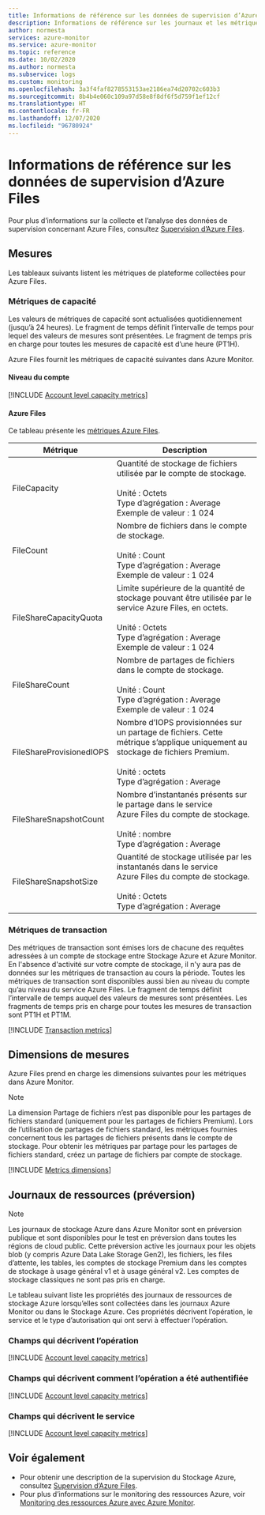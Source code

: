 ```yaml
---
title: Informations de référence sur les données de supervision d’Azure Files | Microsoft Docs
description: Informations de référence sur les journaux et les métriques pour la supervision des données d’Azure Files.
author: normesta
services: azure-monitor
ms.service: azure-monitor
ms.topic: reference
ms.date: 10/02/2020
ms.author: normesta
ms.subservice: logs
ms.custom: monitoring
ms.openlocfilehash: 3a3f4faf8278553153ae2186ea74d20702c603b3
ms.sourcegitcommit: 8b4b4e060c109a97d58e8f8df6f5d759f1ef12cf
ms.translationtype: HT
ms.contentlocale: fr-FR
ms.lasthandoff: 12/07/2020
ms.locfileid: "96780924"
---
```

# <a name="azure-files-monitoring-data-reference"></a>Informations de référence sur les données de supervision d’Azure Files

Pour plus d’informations sur la collecte et l’analyse des données de supervision concernant Azure Files, consultez [Supervision d’Azure Files](storage-files-monitoring.md).

## <a name="metrics"></a>Mesures

Les tableaux suivants listent les métriques de plateforme collectées pour Azure Files. 

### <a name="capacity-metrics"></a>Métriques de capacité

Les valeurs de métriques de capacité sont actualisées quotidiennement (jusqu’à 24 heures). Le fragment de temps définit l’intervalle de temps pour lequel des valeurs de mesures sont présentées. Le fragment de temps pris en charge pour toutes les mesures de capacité est d’une heure (PT1H).

Azure Files fournit les métriques de capacité suivantes dans Azure Monitor.

#### <a name="account-level"></a>Niveau du compte

[!INCLUDE [Account level capacity metrics](../../../includes/azure-storage-account-capacity-metrics.md)]

#### <a name="azure-files"></a>Azure Files

Ce tableau présente les [métriques Azure Files](../../azure-monitor/platform/metrics-supported.md#microsoftstoragestorageaccountsfileservices).

| Métrique | Description |
| ------------------- | ----------------- |
| FileCapacity | Quantité de stockage de fichiers utilisée par le compte de stockage. <br/><br/> Unité : Octets <br/> Type d’agrégation : Average <br/> Exemple de valeur : 1 024 |
| FileCount   | Nombre de fichiers dans le compte de stockage. <br/><br/> Unité : Count <br/> Type d’agrégation : Average <br/> Exemple de valeur : 1 024 |
| FileShareCapacityQuota | Limite supérieure de la quantité de stockage pouvant être utilisée par le service Azure Files, en octets. <br/><br/> Unité : Octets <br/> Type d’agrégation : Average <br/> Exemple de valeur : 1 024|
| FileShareCount | Nombre de partages de fichiers dans le compte de stockage. <br/><br/> Unité : Count <br/> Type d’agrégation : Average <br/> Exemple de valeur : 1 024 |
| FileShareProvisionedIOPS | Nombre d’IOPS provisionnées sur un partage de fichiers. Cette métrique s’applique uniquement au stockage de fichiers Premium. <br/><br/> Unité : octets <br/> Type d’agrégation : Average |
| FileShareSnapshotCount | Nombre d’instantanés présents sur le partage dans le service Azure Files du compte de stockage. <br/><br/> Unité : nombre <br/> Type d’agrégation : Average | 
|FileShareSnapshotSize|Quantité de stockage utilisée par les instantanés dans le service Azure Files du compte de stockage. <br/><br/> Unité : Octets <br/> Type d’agrégation : Average|

### <a name="transaction-metrics"></a>Métriques de transaction

Des métriques de transaction sont émises lors de chacune des requêtes adressées à un compte de stockage entre Stockage Azure et Azure Monitor. En l'absence d'activité sur votre compte de stockage, il n'y aura pas de données sur les métriques de transaction au cours la période. Toutes les métriques de transaction sont disponibles aussi bien au niveau du compte qu’au niveau du service Azure Files. Le fragment de temps définit l’intervalle de temps auquel des valeurs de mesures sont présentées. Les fragments de temps pris en charge pour toutes les mesures de transaction sont PT1H et PT1M.

[!INCLUDE [Transaction metrics](../../../includes/azure-storage-account-transaction-metrics.md)]

<a id="metrics-dimensions"></a>

## <a name="metrics-dimensions"></a>Dimensions de mesures

Azure Files prend en charge les dimensions suivantes pour les métriques dans Azure Monitor.

> [!NOTE] 
> La dimension Partage de fichiers n’est pas disponible pour les partages de fichiers standard (uniquement pour les partages de fichiers Premium). Lors de l’utilisation de partages de fichiers standard, les métriques fournies concernent tous les partages de fichiers présents dans le compte de stockage. Pour obtenir les métriques par partage pour les partages de fichiers standard, créez un partage de fichiers par compte de stockage.

[!INCLUDE [Metrics dimensions](../../../includes/azure-storage-account-metrics-dimensions.md)]

## <a name="resource-logs-preview"></a>Journaux de ressources (préversion)

> [!NOTE]
> Les journaux de stockage Azure dans Azure Monitor sont en préversion publique et sont disponibles pour le test en préversion dans toutes les régions de cloud public. Cette préversion active les journaux pour les objets blob (y compris Azure Data Lake Storage Gen2), les fichiers, les files d’attente, les tables, les comptes de stockage Premium dans les comptes de stockage à usage général v1 et à usage général v2. Les comptes de stockage classiques ne sont pas pris en charge.

Le tableau suivant liste les propriétés des journaux de ressources de stockage Azure lorsqu’elles sont collectées dans les journaux Azure Monitor ou dans le Stockage Azure. Ces propriétés décrivent l’opération, le service et le type d’autorisation qui ont servi à effectuer l’opération.

### <a name="fields-that-describe-the-operation"></a>Champs qui décrivent l’opération


[!INCLUDE [Account level capacity metrics](../../../includes/azure-storage-logs-properties-operation.md)]

### <a name="fields-that-describe-how-the-operation-was-authenticated"></a>Champs qui décrivent comment l’opération a été authentifiée

[!INCLUDE [Account level capacity metrics](../../../includes/azure-storage-logs-properties-authentication.md)]

### <a name="fields-that-describe-the-service"></a>Champs qui décrivent le service

[!INCLUDE [Account level capacity metrics](../../../includes/azure-storage-logs-properties-service.md)]

## <a name="see-also"></a>Voir également

- Pour obtenir une description de la supervision du Stockage Azure, consultez [Supervision d’Azure Files](storage-files-monitoring-reference.md).
- Pour plus d’informations sur le monitoring des ressources Azure, voir [Monitoring des ressources Azure avec Azure Monitor](../../azure-monitor/insights/monitor-azure-resource.md).